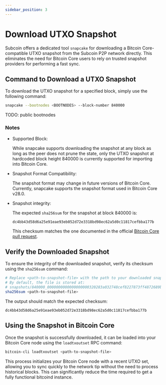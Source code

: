 ```yaml
---
sidebar_position: 3
---
```


# Download UTXO Snapshot

Subcoin offers a dedicated tool `snapcake` for downloading a Bitcoin Core-compatible UTXO snapshot from the Subcoin P2P network directly. This eliminates the need for Bitcoin Core users to rely on trusted snapshot providers for performing a fast sync.

## Command to Download a UTXO Snapshot

To download the UTXO snapshot for a specified block, simply use the following command:

```bash
snapcake --bootnodes <BOOTNODES> --block-number 840000
```

TODO: public bootnodes

### Notes

- Supported Block:

  While snapcake supports downloading the snapshot at any block as long as the peer does not prune the state, only the UTXO snapshot at hardcoded block height 840000 is currently supported for importing into Bitcoin Core.

- Snapshot Format Compatibility:

  The snapshot format may change in future versions of Bitcoin Core. Currently, snapcake supports the snapshot format used in Bitcoin Core v28.0.

- Snapshot integrity:

    The expected `sha256sum` for the snapshot at block 840000 is:

    ```text
    dc4bb43d58d6a25e91eae93eb052d72e3318bd98ec62a5d0c11817cefbba177b
    ```
    This checksum matches the one documented in the official [Bitcoin Core pull request](https://github.com/bitcoin/bitcoin/pull/28553#issue-1920247340).

## Verify the Downloaded Snapshot

To ensure the integrity of the downloaded snapshot, verify its checksum using the `sha256sum` command:

```bash
# Replace <path-to-snapshot-file> with the path to your downloaded snapshot.
# By default, the file is stored at:
# snapshots/840000_0000000000000000000320283a032748cef8227873ff4872689bf23f1cda83a5/snapshot.dat
sha256sum <path-to-snapshot-file>
```

The output should match the expected checksum:

```text
dc4bb43d58d6a25e91eae93eb052d72e3318bd98ec62a5d0c11817cefbba177b
```

## Using the Snapshot in Bitcoin Core

Once the snapshot is successfully downloaded, it can be loaded into your Bitcoin Core node using the `loadtxoutset` RPC command:

```bash
bitcoin-cli loadtxoutset <path-to-snapshot-file>
```

This process initializes your Bitcoin Core node with a recent UTXO set, allowing you to sync quickly to the network tip without the need to process historical blocks. This can significantly reduce the time required to get a fully functional bitcoind instance.
